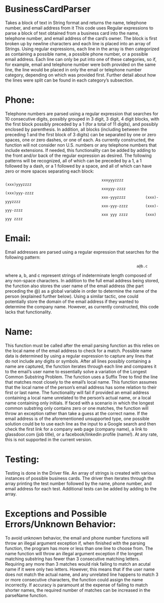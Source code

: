 # BusinessCardParser
Takes a block of text in String format and returns the name, telephone number, and email address from it
This code uses Regular expressions to parse a block of text obtained from a business card into the name, telephone number, and email address of the card’s owner. The block is first broken up by newline characters and each line is placed into an array of Strings. Using regular expressions, each line in the array is then categorized as containing a possible name, a possible phone number, or a possible email address. Each line can only be put into one of these categories, so if, for example, email and telephone number were both provided on the same line, the line would be placed in only the email or telephone number category, depending on which was provided first. Further detail about how the lines were split can be found in each category’s subsection.

# Phone:
Telephone numbers are parsed using a regular expression that searches for 10 consecutive digits, possibly grouped in 3 digit, 3 digit, 4 digit blocks, with the first block possibly preceded by a 1 (for a total of 11 digits), and possibly enclosed by parenthesis. In addition, all blocks (including between the preceding 1 and the first block of 3 digits) can be separated by one or zero spaces, one or zero dashes, or one of each. As currently constructed, the function will not consider non U.S. numbers or any telephone numbers that include extensions. If needed, this functionality can be added by adding to the front and/or back of the regular expression as desired. The following patterns will be recognized, all of which can be preceded by a 1, a 1 followed by a dash, or a 1 followed by a space, and all of which can have zero or more spaces separating each block:

												xxxyyyzzzz			(xxx)yyyzzzz
												xxxyyy-zzzz			(xxx)yyy-zzzz
												xxx-yyyzzzz			(xxx)-yyyzzzz
												xxx-yyy-zzzz		(xxx)-yyy-zzzz			
												xxx yyy zzzz		(xxx) yyy zzzz
					

# Email:
Email addresses are parsed using a regular expression that searches for the following pattern:

																a@b.c

where a, b, and c represent strings of indeterminate length composed of any non-space characters. In addition to the full email address being stored, the function also stores the user name of the email address (the part preceding the @) as a global variable in order to determine the name of the person (explained further below). Using a similar tactic, one could potentially store the domain of the email address if they wanted to determine the company name. However, as currently constructed, this code lacks that functionality.


# Name: 
This function must be called after the email parsing function as this relies on the local name of the email address to check for a match. Possible name data is determined by using a regular expression to capture any lines that do not include any digits or symbols. After all lines possibly containing a name are captured, the function iterates through each line and compares it to the email’s user name to essentially solve a variation of the Longest Common Substring Problem. The function uses a Suffix Tree to find the line that matches most closely to the email’s local name. 
This function assumes that the local name of the person’s email address has some relation to their first or last name. The functionality will fail if provided an email address containing a local name unrelated to the person’s actual name, or a local name containing only initials. If faced with a scenario in which the longest common substring only contains zero or one matches, the function will throw an exception rather than take a guess at the correct name.
If the email address is of the aforementioned unsupported type, one possible solution could be to use each line as the input to a Google search and then check the first link for a company web page (company name), a link to glassdoor.com (job title), or a facebook/linkedin profile (name!). At any rate, this is not supported in the current version. 

# Testing:
Testing is done in the Driver file. An array of strings is created with various instances of possible business cards. The driver then iterates through the array printing the test number followed by the name, phone number, and email address for each test. Additional tests can be added by adding to the array.
 
 # Exceptions and Possible Errors/Unknown Behavior:
To avoid unknown behavior, the email and phone number functions will throw an illegal argument exception if, when finished with the parsing function, the program has more or less than one line to choose from. The name function will throw an illegal argument exception if the longest matching substring has fewer than 3 consecutive matching letters. Requiring any more than 3 matches would risk failing to match an acutal name if it were only two letters. However, this means that if the user name does not match the actual name, and any unrelated line happens to match 3 or more consecutive characters, the function could assign the name incorrectly. If accuracy is paramount at the expense of failing to match shorter names, the required number of matches can be increased in the parseName function. 
